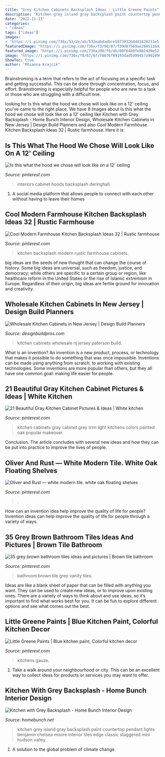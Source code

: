 ```yaml
---
title: "Grey Kitchen Cabinets Backsplash Ideas : Little Greene Paints"
description: "Kitchen grey island gray backsplash paint countertop pendant lights benjamin chelsea moore interior tiles edge classic staggered mini hudson valley"
date: "2022-11-13"
categories:
- "ideas"
tags: ["ideas"]
images:
- "https://i.pinimg.com/736x/53/2e/ab/532eabdadbce5973932b4dd3428231e5--bathroom-tiling-vanity-bathroom.jpg"
featuredImage: "https://i.pinimg.com/736x/f3/9d/87/f39d87569ae28851164a758a96d8eab9.jpg"
featured_image: "https://i.pinimg.com/736x/00/f6/4b/00f64b0fe0b2420e521673daf54aad97.jpg"
image: "https://i.pinimg.com/736x/f8/67/6f/f8676f09193dad5a99457a902490d396.jpg"
ShowToc: true
author: "Rhianna Krajcik"
---
```



Brainstroming is a term that refers to the act of focusing on a specific task and getting successful. This can be done through concentration, focus, and effort. Brainstroming is especially helpful for people who are new to a task or those who are struggling with a difficult one.

	

		
looking for Is this what the hood we chose will look like on a 12&#039; ceiling you've came to the right place. We have 8 Images about Is this what the hood we chose will look like on a 12&#039; ceiling like Kitchen with Grey Backsplash - Home Bunch Interior Design, Wholesale Kitchen Cabinets in New Jersey | Design Build Planners and also Cool Modern Farmhouse Kitchen Backsplash Ideas 32 | Rustic farmhouse. Here it is:
		
    
## Is This What The Hood We Chose Will Look Like On A 12&#039; Ceiling

<img loading=lazy src="https://i.pinimg.com/736x/f8/67/6f/f8676f09193dad5a99457a902490d396.jpg" onerror="this.onerror=null;this.src='https://tse3.mm.bing.net/th?id=OIP.T-dxI1PhWF2cuBTT4oAFBQHaK7&amp;pid=15.1';" alt="Is this what the hood we chose will look like on a 12&#039; ceiling">

_Source: pinterest.com_

>interiors cabinet hoods backsplash deringhall. 

	

1. A social media platform that allows people to connect with each other without having to leave their homes 

    
## Cool Modern Farmhouse Kitchen Backsplash Ideas 32 | Rustic Farmhouse

<img loading=lazy src="https://i.pinimg.com/736x/00/f6/4b/00f64b0fe0b2420e521673daf54aad97.jpg" onerror="this.onerror=null;this.src='https://tse1.mm.bing.net/th?id=OIP.1IrLJgRsvQL-kkjhbYXluwHaLF&amp;pid=15.1';" alt="Cool Modern Farmhouse Kitchen Backsplash Ideas 32 | Rustic farmhouse">

_Source: pinterest.com_

>kitchen backsplash modern rustic farmhouse cabinets. 

	

big ideas are the seeds of new thought that can change the course of history. Some big ideas are universal, such as freedom, justice, and democracy; while others are specific to a certain group or region, like healthcare reform in the United States or the rise of Islamic extremism in Europe. Regardless of their origin, big ideas are fertile ground for innovation and creativity.

    
## Wholesale Kitchen Cabinets In New Jersey | Design Build Planners

<img loading=lazy src="http://designbuildpros.com/wp-content/uploads/2014/06/Kitchen-Cabinets-8.jpg" onerror="this.onerror=null;this.src='https://tse2.mm.bing.net/th?id=OIP.OhCPrbHR-yfutK_xsEZURgHaLA&amp;pid=15.1';" alt="Wholesale Kitchen Cabinets in New Jersey | Design Build Planners">

_Source: designbuildpros.com_

>kitchen cabinets wholesale nj jersey paterson build. 

	

What is an invention?
An invention is a new product, process, or technology that makes it possible to do something that was once impossible. Inventions can be made using anything from scratch, to working with existing technologies. Some inventions are more popular than others, but they all have one common goal: making life easier for people.

    
## 21 Beautiful Gray Kitchen Cabinet Pictures &amp; Ideas | White Kitchen

<img loading=lazy src="https://i.pinimg.com/736x/f3/9d/87/f39d87569ae28851164a758a96d8eab9.jpg" onerror="this.onerror=null;this.src='https://tse2.mm.bing.net/th?id=OIP.ZTp1XK59LmHKTlPfanQYygHaLG&amp;pid=15.1';" alt="21 Beautiful Gray Kitchen Cabinet Pictures &amp; Ideas | White kitchen">

_Source: pinterest.com_

>kitchen cabinets gray cabinet grey trim light kitchens colors painted oak popular makeover. 

	

Conclusion.
The article concludes with several new ideas and how they can be put into practice to improve the lives of people.

    
## Oliver And Rust — White Modern Tile. White Oak Floating Shelves

<img loading=lazy src="https://i.pinimg.com/736x/04/c8/a0/04c8a07f23b25fb2c51294fa29b8d7c0.jpg" onerror="this.onerror=null;this.src='https://tse1.mm.bing.net/th?id=OIP.-LpUcQkJ9ZCYYX75zxJ6GgHaLH&amp;pid=15.1';" alt="Oliver and Rust — white modern tile. white oak floating shelves">

_Source: pinterest.com_

>. 

	

How can an invention idea help improve the quality of life for people?
Invention ideas can help improve the quality of life for people through a variety of ways.

    
## 35 Grey Brown Bathroom Tiles Ideas And Pictures | Brown Tile Bathroom

<img loading=lazy src="https://i.pinimg.com/736x/53/2e/ab/532eabdadbce5973932b4dd3428231e5--bathroom-tiling-vanity-bathroom.jpg" onerror="this.onerror=null;this.src='https://tse4.mm.bing.net/th?id=OIP.jf1C8Za7v_JvpaCSE0N8lwHaLH&amp;pid=15.1';" alt="35 grey brown bathroom tiles ideas and pictures | Brown tile bathroom">

_Source: pinterest.com_

>bathroom brown tile grey vanity tiles. 

	

Ideas are like a blank sheet of paper that can be filled with anything you want. They can be used to create new ideas, or to improve upon existing ones. There are a variety of ways to think about and use ideas, so it’s important to find what works best for you. It can be fun to explore different options and see what comes out the best.

    
## Little Greene Paints | Blue Kitchen Paint, Colorful Kitchen Decor

<img loading=lazy src="https://i.pinimg.com/736x/f1/09/f3/f109f3082d31792ea8dcf36c77d17877.jpg" onerror="this.onerror=null;this.src='https://tse1.mm.bing.net/th?id=OIP.NYHqektdouzAfTGwpAu1xgHaLH&amp;pid=15.1';" alt="Little Greene Paints | Blue kitchen paint, Colorful kitchen decor">

_Source: pinterest.com_

>kitchens gauze. 

	

1. Take a walk around your neighbourhood or city. This can be an excellent way to collect ideas for products or services you may want to offer.

    
## Kitchen With Grey Backsplash - Home Bunch Interior Design

<img loading=lazy src="http://www.homebunch.net/wp-content/uploads/2018/01/Benjamin-Moore-Chelsea-Gray-Paint-Color-Grey-island-paint-color-Benjamin-Moore-Chelsea-Gray.jpg" onerror="this.onerror=null;this.src='https://tse1.mm.bing.net/th?id=OIP.KvWSW4Oxe4XVbJbEaO_TJwHaLL&amp;pid=15.1';" alt="Kitchen with Grey Backsplash - Home Bunch Interior Design">

_Source: homebunch.net_

>kitchen grey island gray backsplash paint countertop pendant lights benjamin chelsea moore interior tiles edge classic staggered mini hudson valley. 

	

1. A solution to the global problem of climate change.

